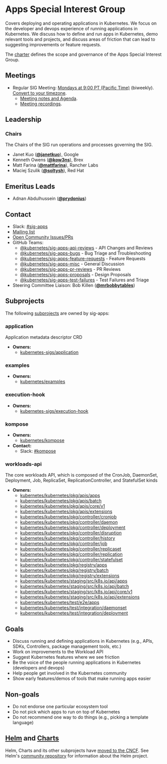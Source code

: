 <!---
This is an autogenerated file!

Please do not edit this file directly, but instead make changes to the
sigs.yaml file in the project root.

To understand how this file is generated, see https://git.k8s.io/community/generator/README.md
--->
# Apps Special Interest Group

Covers deploying and operating applications in Kubernetes. We focus on the developer and devops experience of running applications in Kubernetes. We discuss how to define and run apps in Kubernetes, demo relevant tools and projects, and discuss areas of friction that can lead to suggesting improvements or feature requests.

The [charter](charter.md) defines the scope and governance of the Apps Special Interest Group.

## Meetings
* Regular SIG Meeting: [Mondays at 9:00 PT (Pacific Time)](https://zoom.us/j/739385290?pwd=ekVmNGRjT214MGJkY1JUUUpPMVlJUT09) (biweekly). [Convert to your timezone](http://www.thetimezoneconverter.com/?t=9:00&tz=PT%20%28Pacific%20Time%29).
  * [Meeting notes and Agenda](https://docs.google.com/document/d/1LZLBGW2wRDwAfdBNHJjFfk9CFoyZPcIYGWU7R1PQ3ng/edit#).
  * [Meeting recordings](https://www.youtube.com/playlist?list=PL69nYSiGNLP2LMq7vznITnpd2Fk1YIZF3).

## Leadership

### Chairs
The Chairs of the SIG run operations and processes governing the SIG.

* Janet Kuo (**[@janetkuo](https://github.com/janetkuo)**), Google
* Kenneth Owens (**[@kow3ns](https://github.com/kow3ns)**), Brex
* Matt Farina (**[@mattfarina](https://github.com/mattfarina)**), Rancher Labs
* Maciej Szulik (**[@soltysh](https://github.com/soltysh)**), Red Hat

## Emeritus Leads

* Adnan Abdulhussein (**[@prydonius](https://github.com/prydonius)**)

## Contact
- Slack: [#sig-apps](https://kubernetes.slack.com/messages/sig-apps)
- [Mailing list](https://groups.google.com/forum/#!forum/kubernetes-sig-apps)
- [Open Community Issues/PRs](https://github.com/kubernetes/community/labels/sig%2Fapps)
- GitHub Teams:
    - [@kubernetes/sig-apps-api-reviews](https://github.com/orgs/kubernetes/teams/sig-apps-api-reviews) - API Changes and Reviews
    - [@kubernetes/sig-apps-bugs](https://github.com/orgs/kubernetes/teams/sig-apps-bugs) - Bug Triage and Troubleshooting
    - [@kubernetes/sig-apps-feature-requests](https://github.com/orgs/kubernetes/teams/sig-apps-feature-requests) - Feature Requests
    - [@kubernetes/sig-apps-misc](https://github.com/orgs/kubernetes/teams/sig-apps-misc) - General Discussion
    - [@kubernetes/sig-apps-pr-reviews](https://github.com/orgs/kubernetes/teams/sig-apps-pr-reviews) - PR Reviews
    - [@kubernetes/sig-apps-proposals](https://github.com/orgs/kubernetes/teams/sig-apps-proposals) - Design Proposals
    - [@kubernetes/sig-apps-test-failures](https://github.com/orgs/kubernetes/teams/sig-apps-test-failures) - Test Failures and Triage
- Steering Committee Liaison: Bob Killen (**[@mrbobbytables](https://github.com/mrbobbytables)**)

## Subprojects

The following [subprojects][subproject-definition] are owned by sig-apps:
### application
Application metadata descriptor CRD
- **Owners:**
  - [kubernetes-sigs/application](https://github.com/kubernetes-sigs/application/blob/master/OWNERS)
### examples
- **Owners:**
  - [kubernetes/examples](https://github.com/kubernetes/examples/blob/master/OWNERS)
### execution-hook
- **Owners:**
  - [kubernetes-sigs/execution-hook](https://github.com/kubernetes-sigs/execution-hook/blob/master/OWNERS)
### kompose
- **Owners:**
  - [kubernetes/kompose](https://github.com/kubernetes/kompose/blob/master/OWNERS)
- **Contact:**
  - Slack: [#kompose](https://kubernetes.slack.com/messages/kompose)
### workloads-api
The core workloads API, which is composed of the CronJob, DaemonSet, Deployment, Job, ReplicaSet, ReplicationController, and StatefulSet kinds
- **Owners:**
  - [kubernetes/kubernetes/pkg/apis/apps](https://github.com/kubernetes/kubernetes/blob/master/pkg/apis/apps/OWNERS)
  - [kubernetes/kubernetes/pkg/apis/batch](https://github.com/kubernetes/kubernetes/blob/master/pkg/apis/batch/OWNERS)
  - [kubernetes/kubernetes/pkg/apis/core/v1](https://github.com/kubernetes/kubernetes/blob/master/pkg/apis/core/v1/OWNERS)
  - [kubernetes/kubernetes/pkg/apis/extensions](https://github.com/kubernetes/kubernetes/blob/master/pkg/apis/extensions/OWNERS)
  - [kubernetes/kubernetes/pkg/controller/cronjob](https://github.com/kubernetes/kubernetes/blob/master/pkg/controller/cronjob/OWNERS)
  - [kubernetes/kubernetes/pkg/controller/daemon](https://github.com/kubernetes/kubernetes/blob/master/pkg/controller/daemon/OWNERS)
  - [kubernetes/kubernetes/pkg/controller/deployment](https://github.com/kubernetes/kubernetes/blob/master/pkg/controller/deployment/OWNERS)
  - [kubernetes/kubernetes/pkg/controller/disruption](https://github.com/kubernetes/kubernetes/blob/master/pkg/controller/disruption/OWNERS)
  - [kubernetes/kubernetes/pkg/controller/history](https://github.com/kubernetes/kubernetes/blob/master/pkg/controller/history/OWNERS)
  - [kubernetes/kubernetes/pkg/controller/job](https://github.com/kubernetes/kubernetes/blob/master/pkg/controller/job/OWNERS)
  - [kubernetes/kubernetes/pkg/controller/replicaset](https://github.com/kubernetes/kubernetes/blob/master/pkg/controller/replicaset/OWNERS)
  - [kubernetes/kubernetes/pkg/controller/replication](https://github.com/kubernetes/kubernetes/blob/master/pkg/controller/replication/OWNERS)
  - [kubernetes/kubernetes/pkg/controller/statefulset](https://github.com/kubernetes/kubernetes/blob/master/pkg/controller/statefulset/OWNERS)
  - [kubernetes/kubernetes/pkg/registry/apps](https://github.com/kubernetes/kubernetes/blob/master/pkg/registry/apps/OWNERS)
  - [kubernetes/kubernetes/pkg/registry/batch](https://github.com/kubernetes/kubernetes/blob/master/pkg/registry/batch/OWNERS)
  - [kubernetes/kubernetes/pkg/registry/extensions](https://github.com/kubernetes/kubernetes/blob/master/pkg/registry/extensions/OWNERS)
  - [kubernetes/kubernetes/staging/src/k8s.io/api/apps](https://github.com/kubernetes/kubernetes/blob/master/staging/src/k8s.io/api/apps/OWNERS)
  - [kubernetes/kubernetes/staging/src/k8s.io/api/batch](https://github.com/kubernetes/kubernetes/blob/master/staging/src/k8s.io/api/batch/OWNERS)
  - [kubernetes/kubernetes/staging/src/k8s.io/api/core/v1](https://github.com/kubernetes/kubernetes/blob/master/staging/src/k8s.io/api/core/v1/OWNERS)
  - [kubernetes/kubernetes/staging/src/k8s.io/api/extensions](https://github.com/kubernetes/kubernetes/blob/master/staging/src/k8s.io/api/extensions/OWNERS)
  - [kubernetes/kubernetes/test/e2e/apps](https://github.com/kubernetes/kubernetes/blob/master/test/e2e/apps/OWNERS)
  - [kubernetes/kubernetes/test/integration/daemonset](https://github.com/kubernetes/kubernetes/blob/master/test/integration/daemonset/OWNERS)
  - [kubernetes/kubernetes/test/integration/deployment](https://github.com/kubernetes/kubernetes/blob/master/test/integration/deployment/OWNERS)

[subproject-definition]: https://github.com/kubernetes/community/blob/master/governance.md#subprojects
<!-- BEGIN CUSTOM CONTENT -->

## Goals

* Discuss running and defining applications in Kubernetes (e.g., APIs, SDKs, Controllers, package management tools, etc.)
* Work on improvements to the Workload API
* Suggest Kubernetes features where we see friction
* Be the voice of the people running applications in Kubernetes (developers and devops)
* Help people get involved in the Kubernetes community
* Show early features/demos of tools that make running apps easier

## Non-goals

* Do not endorse one particular ecosystem tool
* Do not pick which apps to run on top of Kubernetes
* Do not recommend one way to do things (e.g., picking a template language)

## [Helm](https://helm.sh) and [Charts](https://github.com/kubernetes/charts)

Helm, Charts and its other subprojects have [moved to the CNCF](https://github.com/cncf/toc/blob/master/proposals/helm.adoc).
See Helm's [community repository](https://github.com/kubernetes-helm/community) for information about the Helm project.

<!-- END CUSTOM CONTENT -->

